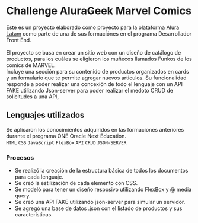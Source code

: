 # Challenge AluraGeek Marvel Comics

Este es un proyecto elaborado como proyecto para la plataforma [Alura Latam](https://www.aluracursos.com/) como parte de una de sus formaciónes en el programa Desarrollador Front End.
<br>
<br>
El proyecto se basa en crear un sitio web con un diseño de catálogo de productos, para los cuáles se eligieron los muñecos llamados Funkos de los comics de MARVEL.<br>
Incluye una sección para su contenido de productos organizados en cards y un formulario que te permite agregar nuevos articulos.
Su funcionalidad responde a poder realizar una concexión de todo el lenguaje con un API FAKE utilizando Json-server para poder realizar el medoto CRUD de solicitudes a una API, 
## Lenguajes utilizados

Se aplicaron los conocimientos adquiridos en las formaciones anteriores durante el programa ONE Oracle Next Education.        
``HTML`` ``CSS`` ``JavaScript`` ``FlexBox`` ``API`` ``CRUD`` ``JSON-SERVER``
<br>
### Procesos
- Se realizó la creación de la estructura básica de todos los documentos para cada lenguaje. <br>
- Se creó la estilización de cada elemento con CSS. <br>
- Se modeló para tener un diseño resposivo utilizando FlexBox y @ media query. <br>
- Se creó una API FAKE utilizando json-server para simular un servidor.<br>
- Se agregó una base de datos .json con el listado de productos y sus caracteristicas.<br>
